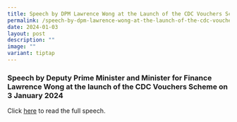 ```yaml
---
title: Speech by DPM Lawrence Wong at the Launch of the CDC Vouchers Scheme 2024
permalink: /speech-by-dpm-lawrence-wong-at-the-launch-of-the-cdc-vouchers-scheme-2024/
date: 2024-01-03
layout: post
description: ""
image: ""
variant: tiptap
---
```

<h3>Speech by Deputy Prime Minister and Minister for Finance Lawrence Wong at the launch of the CDC Vouchers Scheme on 3 January 2024</h3>
<p>Click <a href="https://www.pmo.gov.sg/Newsroom/DPM-Lawrence-Wong-at-the-Launch-of-the-CDC-Vouchers-Scheme-2024" rel="noopener nofollow" target="_blank">here</a> to
read the full speech.</p>